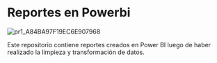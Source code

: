 # Reportes en Powerbi

![pr1_A84BA97F19EC6E907968](https://user-images.githubusercontent.com/86261762/198892305-b3c6eafe-d50f-4961-af33-9479cc37fec7.png)

Este repositorio contiene reportes creados en Power BI luego de haber realizado la limpieza y transformación de datos.
